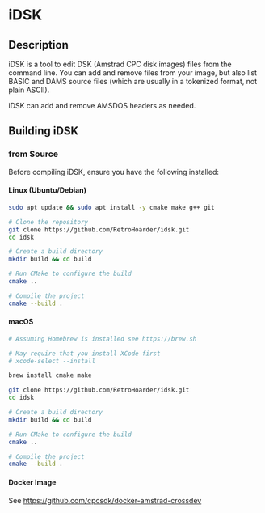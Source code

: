 # iDSK

## Description
iDSK is a tool to edit DSK (Amstrad CPC disk images) files from the command
line. You can add and remove files from your image, but also list BASIC and
DAMS source files (which are usually in a tokenized format, not plain ASCII).

iDSK can add and remove AMSDOS headers as needed.

## **Building iDSK**

### **from Source**
Before compiling iDSK, ensure you have the following installed:

#### **Linux (Ubuntu/Debian)**
```bash
sudo apt update && sudo apt install -y cmake make g++ git

# Clone the repository
git clone https://github.com/RetroHoarder/idsk.git
cd idsk

# Create a build directory
mkdir build && cd build

# Run CMake to configure the build
cmake ..

# Compile the project
cmake --build .
```

#### **macOS**
```bash
# Assuming Homebrew is installed see https://brew.sh

# May require that you install XCode first
# xcode-select --install

brew install cmake make 

git clone https://github.com/RetroHoarder/idsk.git
cd idsk

# Create a build directory
mkdir build && cd build

# Run CMake to configure the build
cmake ..

# Compile the project
cmake --build .
```

#### **Docker Image**

See https://github.com/cpcsdk/docker-amstrad-crossdev